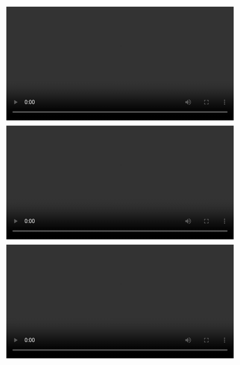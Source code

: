 <p align="center">
  <video src="https://github.com/user-attachments/assets/96f636e1-e06d-456f-8585-ca0ca591b162" controls width="600"></video>
</p>

<p align="center">
  <video src="https://github.com/user-attachments/assets/ba0f12cc-8e1c-47e9-8cea-70e6ae93aa1b" controls width="600"></video>
</p>

<p align="center">
  <video src="https://github.com/user-attachments/assets/b5b90ecd-8686-4bb7-8d27-652fe73412cb" controls width="600"></video>
</p>

<!--
<p align="center">
  <img src="https://github.com/user-attachments/assets/6c56fabc-1a2b-4f81-846f-6381da1efe0c" width="600">
</p>

<p align="center">
  <img src="https://github.com/user-attachments/assets/64faa79e-5e98-40bc-bb90-87cd9eb70b5b" width="600">
</p>

<p align="center">
  <img src="https://github.com/user-attachments/assets/8574cfa2-e13f-4575-9f34-0c23d8fca0b3" width="600">
</p>
-->


